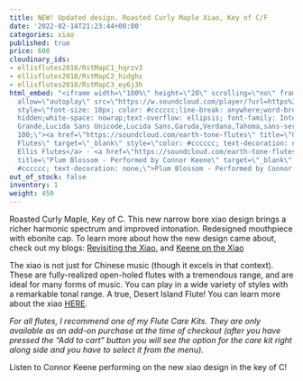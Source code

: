 ```yaml
---
title: NEW! Updated design. Roasted Curly Maple Xiao, Key of C/F
date: '2022-02-14T21:23:44+00:00'
categories: xiao
published: true
price: 600
cloudinary_ids:
- ellisflutes2018/RstMapC1_hqrzv3
- ellisflutes2018/RstMapC2_hidghs
- ellisflutes2018/RstMapC3_ey6j3h
html_embed: "<iframe width=\"100%\" height=\"20\" scrolling=\"no\" frameborder=\"no\"
  allow=\"autoplay\" src=\"https://w.soundcloud.com/player/?url=https%3A//api.soundcloud.com/tracks/1149175378&color=%23ff5500&inverse=false&auto_play=false&show_user=true\"></iframe><div
  style=\"font-size: 10px; color: #cccccc;line-break: anywhere;word-break: normal;overflow:
  hidden;white-space: nowrap;text-overflow: ellipsis; font-family: Interstate,Lucida
  Grande,Lucida Sans Unicode,Lucida Sans,Garuda,Verdana,Tahoma,sans-serif;font-weight:
  100;\"><a href=\"https://soundcloud.com/earth-tone-flutes\" title=\"Geoffrey Ellis
  Flutes\" target=\"_blank\" style=\"color: #cccccc; text-decoration: none;\">Geoffrey
  Ellis Flutes</a> · <a href=\"https://soundcloud.com/earth-tone-flutes/plum-blossom-performed-by-connor-keene\"
  title=\"Plum Blossom - Performed by Connor Keene\" target=\"_blank\" style=\"color:
  #cccccc; text-decoration: none;\">Plum Blossom - Performed by Connor Keene</a></div>\r\n\r\n"
out_of_stock: false
inventory: 1
weight: 450
---
```


Roasted Curly Maple, Key of C.  This new narrow bore xiao design brings a richer harmonic spectrum and improved intonation.  Redesigned mouthpiece with ebonite cap.  To learn more about how the new design came about, check out my blogs: [Revisiting the Xiao.](https://www.ellisflutes.com/blog/revisiting-the-xiao) and [Keene on the Xiao](https://www.ellisflutes.com/blog/keene-on-the-xiao)

The xiao is not just for Chinese music (though it excels in that context).  These are fully-realized open-holed flutes with a tremendous range, and are ideal for many forms of music.  You can play in a wide variety of styles with a remarkable tonal range.  A true, Desert Island Flute!  You can learn more about the xiao [HERE](https://www.ellisflutes.com/world-flutes/xiao).

*For all flutes, I recommend one of my Flute Care Kits. They are only available as an add-on purchase at the time of checkout (after you have pressed the “Add to cart” button you will see the option for the care kit right along side and you have to select it from the menu).*

Listen to Connor Keene performing on the new xiao design in the key of C!
